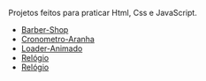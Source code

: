 
 Projetos feitos para praticar Html, Css e JavaScript.
 <ul>
  
  <li><a href="https://igorsantos2102.github.io/projetos/barber-shop/index.html" target="_blank">Barber-Shop</a></li>
  <li><a href="https://igorsantos2102.github.io/projetos/cronometro-aranha/index.html" target="_blank">Cronometro-Aranha</a></li>
  <li><a href="https://igorsantos2102.github.io/projetos/loader-animado/db.html" target="_blank">Loader-Animado</a></li>
  <li><a href="https://igorsantos2102.github.io/projetos/relogio/relogio.html" target="_blank">Relógio</a></li>
  <li><a href="https://igorsantos2102.github.io/projetos/valentine-days/index.html" target="_blank">Relógio</a></li>

 </ul>

